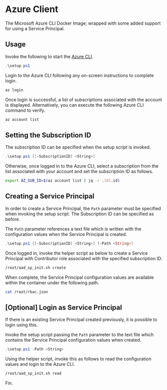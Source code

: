# Azure Client

The Microsoft Azure CLI Docker Image; wrapped with some added support for using a Service Principal.

## Usage

Invoke the following to start the [Azure CLI][dockerhub-msft-azurecli].

```powershell
.\setup.ps1
```

Login to the Azure CLI following any on-screen instructions to complete login.

```bash
az login
```

Once login is successful, a list of subscriptions associated with the account is displayed. Alternatively, you can execute the following Azure CLI command to verify.

```bash
az account list
```

## Setting the Subscription ID

The subscription ID can be specified when the setup script is invoked.

```powershell
.\setup.ps1 [[-SubscriptionID] <String>]
```

Otherwise, once logged in to the Azure CLI, select a subscription from the list associated with your account and set the subscription ID as follows.

```bash
export AZ_SUB_ID=$(az account list | jq -r .[0].id)
```

## Creating a Service Principal

In order to create a Service Principal, the `Path` parameter must be specified when invoking the setup script. The Subscription ID can be specified as before.

The `Path` parameter references a text file which is written with the configuration values when the Service Principal is created.

```powershell
.\setup.ps1 [[-SubscriptionID] <String>] [-Path <String>]
```

Once logged in, invoke the helper script as below to create a Service Principal with Contributor role associated with the specified subscription ID.

```bash
/root/aad_sp_init.sh create
```

When complete, the Service Principal configuration values are available within the container under the following path.

```bash
cat /root/rbac.json
```

## [Optional] Login as Service Principal

If there is an existing Service Principal created previously, it is possible to login using this.

Invoke the setup script passing the `Path` parameter to the text file which contains the Service Principal configuration values when created.

```powershell
.\setup.ps1 -Path <String>
```

Using the helper script, invoke this as follows to read the configuration values and login to the Azure CLI.

```bash
/root/aad_sp_init.sh read
```

Fin.

[dockerhub-msft-azurecli]: https://hub.docker.com/r/microsoft/azure-cli/ "Docker Hub Microsoft Azure CLI"

